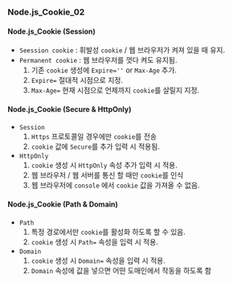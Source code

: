 ### Node.js_Cookie_02

#### Node.js_Cookie (Session)
- `Seession cookie` : 휘발성 `cookie` / 웹 브라우저가 켜져 있을 때 유지.
- `Permanent cookie` : 웹 브라우저를 껏다 켜도 유지됨.
  1. 기존 `cookie` 생성에 `Expire=''` or `Max-Age` 추가.
  2. `Expire=` 절대적 시점으로 지정.
  3. `Max-Age=` 현재 시점으로 언제까지 `cookie`를 살릴지 지정.

#### Node.js_Cookie (Secure & HttpOnly)
- `Session`
  1. `Https` 프로토콜일 경우에만 `cookie`를 전송
  2. `cookie` 값에 `Secure`를 추가 입력 시 적용됨.
- `HttpOnly`
  1. `cookie` 생성 시 `HttpOnly` 속성 추가 입력 시 적용.
  2. 웹 브라우저 / 웹 서버를 통신 할 때만 `cookie`를 인식
  3. 웹 브라우저에 `console` 에서 `cookie` 값을 가져올 수 없음.

#### Node.js_Cookie (Path & Domain)
- `Path`
  1. 특정 경로에서만 `cookie`를 활성화 하도록 할 수 있음.
  2. `cookie` 생성 시 `Path=` 속성을 입력 시 적용.
- `Domain`
  1. `cookie` 생성 시 `Domain=` 속성을 입력 시 적용.
  2. `Domain` 속성에 값을 넣으면 어떤 도매인에서 작동을 하도록 함